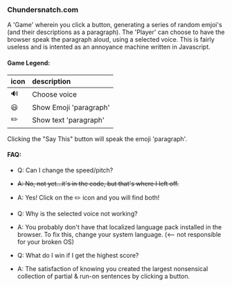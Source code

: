 ### Chundersnatch.com
A 'Game' wherein you click a button, generating a series of random emjoi's (and their descriptions as a paragraph).
The 'Player' can choose to have the browser speak the paragraph aloud, using a selected voice.
This is fairly useless and is intented as an annoyance machine written in Javascript.

#### Game Legend:

| icon | description |
| :--- | :--- |
| 🔊 | Choose voice |
| 😃 | Show Emoji 'paragraph' |
| ✏️ | Show text 'paragraph' |

Clicking the "Say This" button will speak the emoji 'paragraph'.

#### FAQ:
 - Q: Can I change the speed/pitch?
 - <s>A: No, not yet...it's in the code, but that's where I left off.</s>
 - A: Yes! Click on the ✏️ icon and you will find both!

 - Q: Why is the selected voice not working?
 - A: You probably don't have that localized language pack installed in the browser. To fix this, change your system language. (<-- not responsible for your broken OS)
 
 - Q: What do I win if I get the highest score?
 - A: The satisfaction of knowing you created the largest nonsensical collection of partial & run-on sentences by clicking a button.
